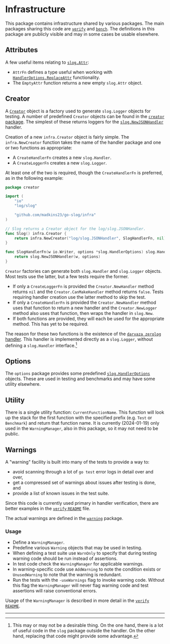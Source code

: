 # Infrastructure

This package contains infrastructure shared by various packages.
The main packages sharing this code are [`verify`](../verify) and [`bench`](../bench).
The definitions in this package are publicly visible and may in some cases be usable elsewhere.

## Attributes

A few useful items relating to [`slog.Attr`](https://pkg.go.dev/log/slog@master#Attr):

* `AttrFn` defines a type useful when working with
  [`HandlerOptions.ReplaceAttr`](https://pkg.go.dev/log/slog@master#HandlerOptions)
  functionality.
* The `EmptyAttr` function returns a new empty `slog.Attr` object.

## Creator

A [`Creator`](../infra/creator.go) object is a factory used to generate
`slog.Logger` objects for testing.
A number of predefined `Creator` objects can be found in the [`creator` package](../creator).
The simplest of these returns loggers for the
[`slog.NewJSONHandler`](https://pkg.go.dev/log/slog@master#JSONHandler)
handler.

Creation of a new `infra.Creator` object is fairly simple.
The `infra.NewCreator` function takes the name of the handler package
and one or two functions as appropriate:
* A `CreateHandlerFn` creates a new `slog.Handler`.
* A `CreateLoggerFn` creates a new `slog.Logger`.

At least one of the two is required, though the `CreateHandlerFn` is preferred,
as in the following example:

```Go
package creator

import (
	"io"
	"log/slog"

	"github.com/madkins23/go-slog/infra"
)

// Slog returns a Creator object for the log/slog.JSONHandler.
func Slog() infra.Creator {
	return infra.NewCreator("log/slog.JSONHandler", SlogHandlerFn, nil)
}

func SlogHandlerFn(w io.Writer, options *slog.HandlerOptions) slog.Handler {
	return slog.NewJSONHandler(w, options)
}
```

`Creator` factories can generate both `slog.Handler` and `slog.Logger` objects.
Most tests use the latter, but a few tests require the former.

* If only a `CreateLoggerFn` is provided the `Creator.NewHandler` method returns `nil`
  and the `Creator.CanMakeHandler` method returns `false`.
  Tests requiring handler creation use the latter method to skip the test.
* If only a `CreateHandlerFn` is provided the `Creator.NewHandler` method
  uses that function to return a new handler and the `Creator.NewLogger` method
  also uses that function, then wraps the handler in `slog.New`.
* If both functions are provided, they will each be used for the appropriate method.
  This has yet to be required.

The reason for these two functions is the existence of the [`darvaza zerolog` handler](https://pkg.go.dev/darvaza.org/slog/handlers/zerolog).
This handler is implemented directly as a `slog.Logger`,
without defining a `slog.Handler` interface.[^1]

## Options

The `options` package provides some predefined
[`slog.HandlerOptions`](https://pkg.go.dev/log/slog@master#HandlerOptions) objects.
These are used in testing and benchmarks and may have some utility elsewhere.

## Utility

There is a single utility function: `CurrentFunctionName`.
This function will look up the stack for the first function with the specified prefix
(e.g. `Test` or `Benchmark`) and return that function name.
It is currently (2024-01-19) only used in the `WarningManager`,
also in this package, so it may not need to be public.

## Warnings

A "warning" facility is built into many of the tests to provide a way to:
* avoid scanning through a lot of `go test` error logs in detail over and over,
* get a compressed set of warnings about issues after testing is done, and
* provide a list of known issues in the test suite.

Since this code is currently used primary in handler verification,
there are better examples in the [`verify` `README`](../verify/README.md) file.

The actual warnings are defined in the [`warning`](../warning) package.

### Usage

* Define a `WarningManager`.
* Predefine various `Warning` objects that may be used in testing.
* When defining a test suite use `WarnOnly` to specify that
  during testing warning code should be run instead of assertions.
* In test code check the `WarningManager` for applicable warnings.
* In warning-specific code use `AddWarning` to note the condition exists
  or `UnusedWarning` to note that the warning is redundant.
* Run the tests with the `-useWarnings` flag to invoke warning code.
  Without this flag the `WarningManager` will never flag warning code
  and test assertions will raise conventional errors.

Usage of the `WarningManager` is described in more detail
in the [`verify` `README`](../verify/README.md).

---

[^1]: This may or may not be a desirable thing.
      On the one hand, there is a lot of useful code in the `slog` package outside the handler.
      On the other hand, replacing that code might provide some advantage.
